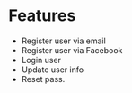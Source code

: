 # Features
- Register user via email
- Register user via Facebook
- Login user
- Update user info
- Reset pass.
